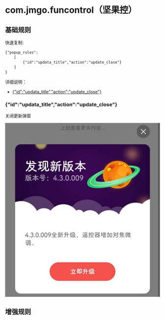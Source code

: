 # com.jmgo.funcontrol（坚果控）

## 基础规则

快速复制:
```
{"popup_rules":
    [
        {"id":"updata_title","action":"update_close"}
    ]
}
```
详细说明：
- [{"id":"updata_title","action":"update_close"}](#idupdata_titleactionupdate_close)

### {"id":"updata_title","action":"update_close"}
关闭更新弹窗

![](./assets/更新弹窗.jpg)


## 增强规则
